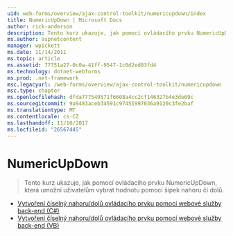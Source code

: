 ```yaml
---
uid: web-forms/overview/ajax-control-toolkit/numericupdown/index
title: NumericUpDown | Microsoft Docs
author: rick-anderson
description: Tento kurz ukazuje, jak pomocí ovládacího prvku NumericUpDown, která umožní uživatelům vybrat hodnotu pomocí šipek nahoru či dolů.
ms.author: aspnetcontent
manager: wpickett
ms.date: 11/14/2011
ms.topic: article
ms.assetid: 77751a27-0c0a-41ff-9547-1c0d2ed03fd4
ms.technology: dotnet-webforms
ms.prod: .net-framework
msc.legacyurl: /web-forms/overview/ajax-control-toolkit/numericupdown
msc.type: chapter
ms.openlocfilehash: dfda777549571f6608a4cc2cf146327b4e3de69c
ms.sourcegitcommit: 9a9483aceb34591c97451997036a9120c3fe2baf
ms.translationtype: MT
ms.contentlocale: cs-CZ
ms.lasthandoff: 11/10/2017
ms.locfileid: "26567445"
---
```

<a name="numericupdown"></a>NumericUpDown
====================
> Tento kurz ukazuje, jak pomocí ovládacího prvku NumericUpDown, která umožní uživatelům vybrat hodnotu pomocí šipek nahoru či dolů.


- [Vytvoření číselný nahoru/dolů ovládacího prvku pomocí webové služby back-end (C#)](creating-a-numeric-up-down-control-with-a-web-service-backend-cs.md)
- [Vytvoření číselný nahoru/dolů ovládacího prvku pomocí webové služby back-end (VB)](creating-a-numeric-up-down-control-with-a-web-service-backend-vb.md)
